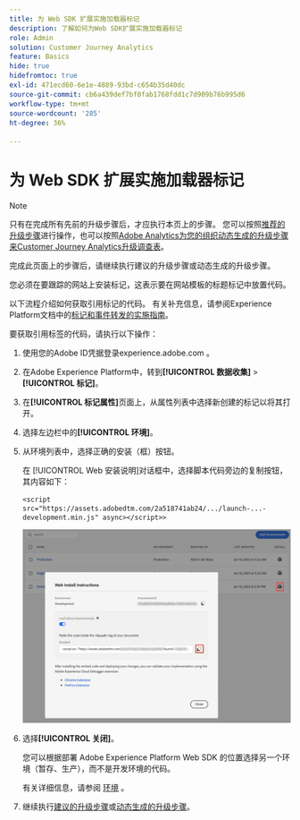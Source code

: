 ```yaml
---
title: 为 Web SDK 扩展实施加载器标记
description: 了解如何为Web SDK扩展实施加载器标记
role: Admin
solution: Customer Journey Analytics
feature: Basics
hide: true
hidefromtoc: true
exl-id: 471ecd60-6e1e-4889-93bd-c654b35d40dc
source-git-commit: cb6a439def7bf0fab1768fdd1c7d909b76b995d6
workflow-type: tm+mt
source-wordcount: '285'
ht-degree: 36%

---
```


# 为 Web SDK 扩展实施加载器标记

>[!NOTE]
> 
>只有在完成所有先前的升级步骤后，才应执行本页上的步骤。 您可以按照[推荐的升级步骤](/help/getting-started/cja-upgrade/cja-upgrade-recommendations.md#recommended-upgrade-steps-for-most-organizations)进行操作，也可以按照[Adobe Analytics为您的组织动态生成的升级步骤来Customer Journey Analytics升级调查表](https://gigazelle.github.io/cja-ttv/)。
>
>完成此页面上的步骤后，请继续执行建议的升级步骤或动态生成的升级步骤。

您必须在要跟踪的网站上安装标记，这表示要在网站模板的标题标记中放置代码。

以下流程介绍如何获取引用标记的代码。 有关补充信息，请参阅Experience Platform文档中的[标记和事件转发的实施指南](https://experienceleague.adobe.com/en/docs/experience-platform/tags/get-started/implementation-guides)。

要获取引用标签的代码，请执行以下操作：

1. 使用您的Adobe ID凭据登录experience.adobe.com 。

1. 在Adobe Experience Platform中，转到&#x200B;**[!UICONTROL 数据收集]** > **[!UICONTROL 标记]**。

1. 在&#x200B;**[!UICONTROL 标记属性]**&#x200B;页面上，从属性列表中选择新创建的标记以将其打开。

1. 选择左边栏中的&#x200B;**[!UICONTROL 环境]**。

1. 从环境列表中，选择正确的安装（框）按钮。

   在 [!UICONTROL Web 安装说明]对话框中，选择脚本代码旁边的复制按钮，其内容如下：

   ```
   <script src="https://assets.adobedtm.com/2a518741ab24/.../launch-...-development.min.js" async></script>>
   ```

   ![环境](assets/environment.png)

1. 选择&#x200B;**[!UICONTROL 关闭]**。

   您可以根据部署 Adobe Experience Platform Web SDK 的位置选择另一个环境（暂存、生产），而不是开发环境的代码。

   有关详细信息，请参阅 [环境](https://experienceleague.adobe.com/docs/experience-platform/tags/publish/environments/environments.html?) 。

1. 继续执行[建议的升级步骤](/help/getting-started/cja-upgrade/cja-upgrade-recommendations.md#recommended-upgrade-steps-for-most-organizations)或[动态生成的升级步骤](https://gigazelle.github.io/cja-ttv/)。
